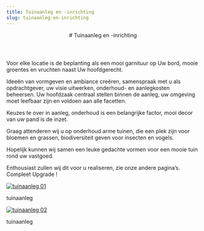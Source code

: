 ```yaml
---
title: Tuinaanleg en -inrichting
slug: tuinaanleg-en-inrichting
---
```

<article class="regular">
<header>
# Tuinaanleg en -inrichting
</header>
<section>
Voor elke locatie is de beplanting als een mooi garnituur op Uw bord, mooie groentes en vruchten naast Uw hoofdgerecht. 

Ideeën van vormgeven en ambiance creëren, samenspraak met u als opdrachtgever, uw visie uitwerken, onderhoud- en aanlegkosten beheersen. Uw hoofdzaak centraal stellen binnen de aanleg, uw omgeving moet leefbaar zijn en voldoen aan alle facetten.

Keuzes te over in aanleg, onderhoud is een belangrijke factor, mooi decor van uw pand is de inzet.

Graag attenderen wij  u op onderhoud  arme tuinen, die een plek zijn voor bloemen en grassen, biodiversiteit geven voor insecten en vogels.

Hopelijk kunnen wij samen een leuke gedachte vormen voor een mooie tuin rond uw vastgoed.

Enthousiast zullen wij dit voor u realiseren, zie onze andere pagina’s. Compleet Upgrade !
</section>
</article>
<aside>
<a href="/img/tuinaanleg_01.jpg" class="magnific">
<img src="/img/tuinaanleg_01.jpg" alt="tuinaanleg 01" title="tuinaanleg 01" />
</a>
<p class="onderschrift">
tuinaanleg
</p>
<a href="/img/tuinaanleg_02.jpg" class="magnific">
<img src="/img/tuinaanleg_02.jpg" alt="tuinaanleg 02" title="tuinaanleg 02" />
</a>
<p class="onderschrift">
tuinaanleg
</p>
</aside>